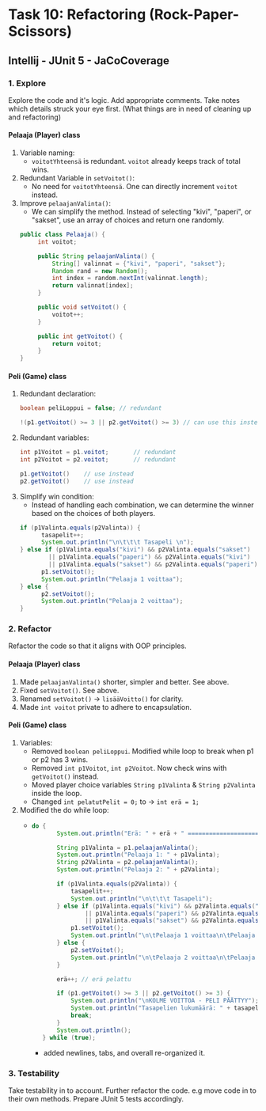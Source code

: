 # Task 10: Refactoring (Rock-Paper-Scissors)
## Intellij - JUnit 5 - JaCoCoverage

### 1. Explore
Explore the code and it's logic. Add appropriate comments.
Take notes which details struck your eye first.
(What things are in need of cleaning up and refactoring)

#### Pelaaja (Player) class
1. Variable naming:
    - `voitotYhteensä` is redundant. `voitot` already keeps track of total wins.
2. Redundant Variable in `setVoitot()`:
    - No need for `voitotYhteensä`. One can directly increment `voitot` instead.
3. Improve `pelaajanValinta()`:
   - We can simplify the method. Instead of selecting "kivi", "paperi", or "sakset", use an array of choices and return one randomly.
   ```java
   public class Pelaaja() {
        int voitot;
   
        public String pelaajanValinta() {
            String[] valinnat = {"kivi", "paperi", "sakset"};
            Random rand = new Random();
            int index = random.nextInt(valinnat.length);
            return valinnat[index];
        }
   
        public void setVoitot() {
            voitot++;
        }
   
        public int getVoitot() {
            return voitot;
        }    
   }
   ```
#### Peli (Game) class
   1. Redundant declaration:
      ```java
      boolean peliLoppui = false; // redundant
      
      !(p1.getVoitot() >= 3 || p2.getVoitot() >= 3) // can use this instead
      ```
   2. Redundant variables:
      ```java
      int p1Voitot = p1.voitot;       // redundant
      int p2Voitot = p2.voitot;       // redundant
      
      p1.getVoitot()    // use instead
      p2.getVoitot()    // use instead
      ```
   3. Simplify win condition:
      - Instead of handling each combination, we can determine the winner based on the choices of both players.
      ```java
      if (p1Valinta.equals(p2Valinta)) {
            tasapelit++;
            System.out.println("\n\t\t\t Tasapeli \n");
      } else if (p1Valinta.equals("kivi") && p2Valinta.equals("sakset")
              || p1Valinta.equals("paperi") && p2Valinta.equals("kivi")
              || p1Valinta.equals("sakset") && p2Valinta.equals("paperi")) {
            p1.setVoitot();
            System.out.println("Pelaaja 1 voittaa");
      } else {
            p2.setVoitot();
            System.out.println("Pelaaja 2 voittaa");
      }
      ```
### 2. Refactor
Refactor the code so that it aligns with OOP principles.
#### Pelaaja (Player) class
1. Made `pelaajanValinta()` shorter, simpler and better. See above.
2. Fixed `setVoitot()`. See above.
3. Renamed `setVoitot()` -> `lisääVoitto()` for clarity.
4. Made `int voitot` private to adhere to encapsulation.
#### Peli (Game) class
1. Variables:
   -  Removed `boolean peliLoppui`. Modified while loop to break when p1 or p2 has 3 wins.
   -  Removed `int p1Voitot`, `int p2Voitot`. Now check wins with `getVoitot()` instead.
   -  Moved player choice variables `String p1Valinta` & `String p2Valinta` inside the loop.
   -  Changed `int pelatutPelit = 0;` to -> `int erä = 1;`
2. Modified the do while loop:
   - ```java
     do {
            System.out.println("Erä: " + erä + " =====================\n");

            String p1Valinta = p1.pelaajanValinta();
            System.out.println("Pelaaja 1: " + p1Valinta);
            String p2Valinta = p2.pelaajanValinta();
            System.out.println("Pelaaja 2: " + p2Valinta);

            if (p1Valinta.equals(p2Valinta)) {
                tasapelit++;
                System.out.println("\n\t\t\t Tasapeli");
            } else if (p1Valinta.equals("kivi") && p2Valinta.equals("sakset")
                    || p1Valinta.equals("paperi") && p2Valinta.equals("kivi")
                    || p1Valinta.equals("sakset") && p2Valinta.equals("paperi")) {
                p1.setVoitot();
                System.out.println("\n\tPelaaja 1 voittaa\n\tPelaaja 1:llä koossa " + p1.getVoitot() + " voittoa.");
            } else {
                p2.setVoitot();
                System.out.println("\n\tPelaaja 2 voittaa\n\tPelaaja 2:lla koossa " + p2.getVoitot() + " voittoa");
            }

            erä++; // erä pelattu

            if (p1.getVoitot() >= 3 || p2.getVoitot() >= 3) {
                System.out.println("\nKOLME VOITTOA - PELI PÄÄTTYY");
                System.out.println("Tasapelien lukumäärä: " + tasapelit + "\n");
                break;
            }
            System.out.println();
        } while (true);
     ```
     - added newlines, tabs, and overall re-organized it.

### 3. Testability
Take testability in to account. Further refactor the code. e.g move code in to their own methods.
Prepare JUnit 5 tests accordingly.     
